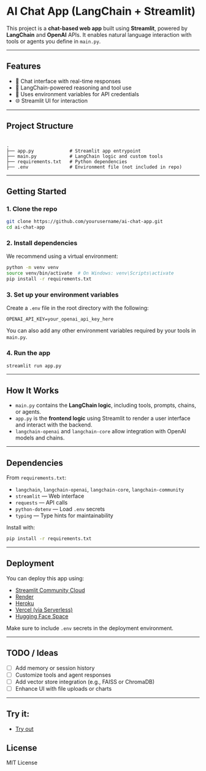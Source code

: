 
# AI Chat App (LangChain + Streamlit)

This project is a **chat-based web app** built using **Streamlit**, powered by **LangChain** and **OpenAI** APIs. It enables natural language interaction with tools or agents you define in `main.py`.

---

## Features

- 💬 Chat interface with real-time responses
- 🔗 LangChain-powered reasoning and tool use
- 🔐 Uses environment variables for API credentials
- 🌐 Streamlit UI for interaction

---

## Project Structure

```

.
├── app.py             # Streamlit app entrypoint
├── main.py            # LangChain logic and custom tools
├── requirements.txt   # Python dependencies
├── .env               # Environment file (not included in repo)

````

---

## Getting Started

### 1. Clone the repo

```bash
git clone https://github.com/yourusername/ai-chat-app.git
cd ai-chat-app
````

### 2. Install dependencies

We recommend using a virtual environment:

```bash
python -m venv venv
source venv/bin/activate  # On Windows: venv\Scripts\activate
pip install -r requirements.txt
```

### 3. Set up your environment variables

Create a `.env` file in the root directory with the following:

```
OPENAI_API_KEY=your_openai_api_key_here
```

You can also add any other environment variables required by your tools in `main.py`.

### 4. Run the app

```bash
streamlit run app.py
```

---

## How It Works

* `main.py` contains the **LangChain logic**, including tools, prompts, chains, or agents.
* `app.py` is the **frontend logic** using Streamlit to render a user interface and interact with the backend.
* `langchain-openai` and `langchain-core` allow integration with OpenAI models and chains.

---

## Dependencies

From `requirements.txt`:

* `langchain`, `langchain-openai`, `langchain-core`, `langchain-community`
* `streamlit` — Web interface
* `requests` — API calls
* `python-dotenv` — Load `.env` secrets
* `typing` — Type hints for maintainability

Install with:

```bash
pip install -r requirements.txt
```

---

## Deployment

You can deploy this app using:

* [Streamlit Community Cloud](https://streamlit.io/cloud)
* [Render](https://render.com)
* [Heroku](https://heroku.com)
* [Vercel (via Serverless)](https://vercel.com)
* [Hugging Face Space](https://huggingface.co/spaces)

Make sure to include `.env` secrets in the deployment environment.

---

## TODO / Ideas

* [ ] Add memory or session history
* [ ] Customize tools and agent responses
* [ ] Add vector store integration (e.g., FAISS or ChromaDB)
* [ ] Enhance UI with file uploads or charts

---
## Try it:
* [Try out](https://huggingface.co/spaces/rkuma18/Currency_Converter_Chat)

## License

MIT License
